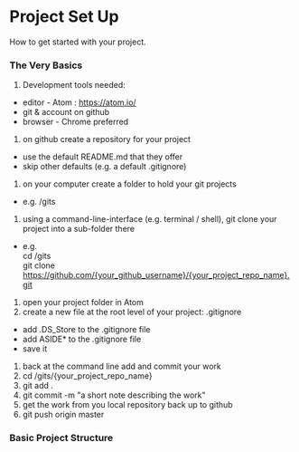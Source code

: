 # Project Set Up

How to get started with your project.

### The Very Basics

1. Development tools needed:
  * editor - Atom : https://atom.io/
  * git & account on github
  * browser - Chrome preferred
1. on github create a repository for your project
  * use the default README.md that they offer
  * skip other defaults (e.g. a default .gitignore)
1. on your computer create a folder to hold your git projects
  * e.g. /gits
1. using a command-line-interface (e.g. terminal / shell), git clone your project into a sub-folder there
  * e.g. <br/>
      cd /gits<br/>
      git clone https://github.com/{your_github_username}/{your_project_repo_name}.git
1. open your project folder in Atom
1. create a new file at the root level of your project: .gitignore
  * add .DS_Store to the .gitignore file
  * add ASIDE* to the .gitignore file
  * save it
1. back at the command line add and commit your work
  1. cd /gits/{your_project_repo_name}
  1. git add .
  1. git commit -m "a short note describing the work"
1. get the work from you local repository back up to github
  1. git push origin master
  
### Basic Project Structure

